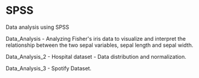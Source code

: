 # SPSS

Data analysis using SPSS

Data_Analysis - Analyzing Fisher's iris data to visualize and interpret the relationship between the two sepal variables, sepal length and sepal width.

Data_Analysis_2 - Hospital dataset - Data distribution and normalization.

Data_Analysis_3 - Spotify Dataset.
